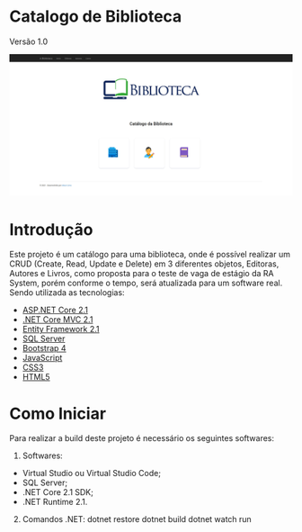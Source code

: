 # Catalogo de Biblioteca #

Versão 1.0 

![alt text](https://raw.githubusercontent.com/aleucilima/catalogo-biblioteca/master/CatalogoBiblioteca.Web/wwwroot/images/HomePageBiblioteca.jpg)


# Introdução

  Este projeto é um catálogo para uma biblioteca, onde é possível realizar um CRUD (Create, Read, Update e Delete) em 3 diferentes objetos,
Editoras, Autores e Livros, como proposta para o teste de vaga de estágio da RA System, porém conforme o tempo, será atualizada para um software real. Sendo utilizada as tecnologias:

  - [ASP.NET Core 2.1]()
  - [.NET Core MVC 2.1]()
  - [Entity Framework 2.1]()
  - [SQL Server]()
  - [Bootstrap 4]()
  - [JavaScript]()
  - [CSS3]()
  - [HTML5]()


# Como Iniciar #

Para realizar a build deste projeto é necessário os seguintes softwares:

1.	Softwares:
  - Virtual Studio ou Virtual Studio Code;
  - SQL Server;
  - .NET Core 2.1 SDK;
  - .NET Runtime 2.1.

2. Comandos .NET:
    dotnet restore 
    dotnet build 
    dotnet watch run 

